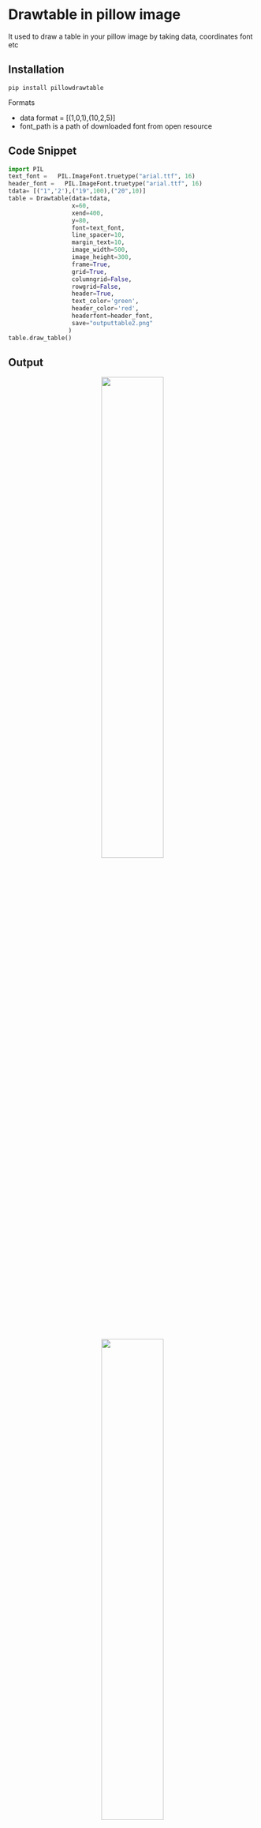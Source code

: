# Drawtable in pillow image 
It used to draw a table in your pillow image by taking data, coordinates font etc

## Installation
```
pip install pillowdrawtable
```

Formats
- data format = [(1,0,1),(10,2,5)]
- font_path is a path of downloaded font from open resource
  

## Code Snippet 

```python
import PIL
text_font =   PIL.ImageFont.truetype("arial.ttf", 16)
header_font =   PIL.ImageFont.truetype("arial.ttf", 16)
tdata= [("1",'2'),("19",100),("20",10)]
table = Drawtable(data=tdata,
                  x=60,
                  xend=400,
                  y=80,
                  font=text_font,
                  line_spacer=10,
                  margin_text=10,
                  image_width=500,
                  image_height=300,
                  frame=True,
                  grid=True,
                  columngrid=False,
                  rowgrid=False,
                  header=True,
                  text_color='green',
                  header_color='red',
                  headerfont=header_font,
                  save="outputtable2.png"
                 )
table.draw_table()
```

## Output

<p align="center" width="100%">
<img src="https://raw.githubusercontent.com/dhanushnayak/drawpillowtable/main/output/outputtable.png" width=50%>  
<img src="https://raw.githubusercontent.com/dhanushnayak/drawpillowtable/main/output/outputtable1.png" width=50%>
</p>

## License
Copyright (c) 2022 Dhanush Nayak
